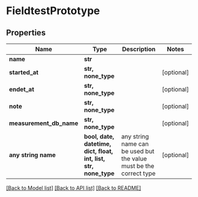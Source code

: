 # FieldtestPrototype


## Properties
Name | Type | Description | Notes
------------ | ------------- | ------------- | -------------
**name** | **str** |  | 
**started_at** | **str, none_type** |  | [optional] 
**endet_at** | **str, none_type** |  | [optional] 
**note** | **str, none_type** |  | [optional] 
**measurement_db_name** | **str, none_type** |  | [optional] 
**any string name** | **bool, date, datetime, dict, float, int, list, str, none_type** | any string name can be used but the value must be the correct type | [optional]

[[Back to Model list]](../README.md#documentation-for-models) [[Back to API list]](../README.md#documentation-for-api-endpoints) [[Back to README]](../README.md)


